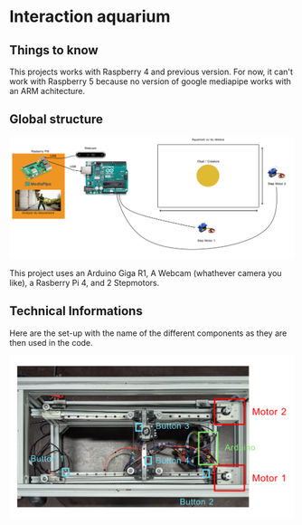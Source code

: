 # Interaction aquarium


## Things to know 

This projects works with Raspberry 4 and previous version. For now, it can't work with Raspberry 5 because no version of google mediapipe works with an ARM achitecture.

## Global structure
![Project Mechanisme](Doc/schema.png "Title")

This project uses an Arduino Giga R1, A Webcam (whathever camera you like), a Rasberry Pi 4, and 2 Stepmotors. 

## Technical Informations
Here are the set-up with the name of the different components as they are then used in the code.

![Project Technical Info](Doc/project_legend.png "Title")